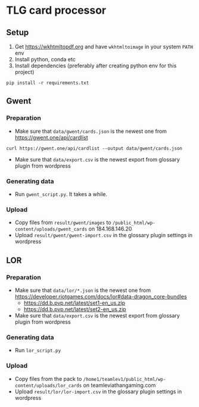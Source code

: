 # TLG card processor

## Setup
1) Get https://wkhtmltopdf.org and have `wkhtmltoimage` in your system `PATH` env 
2) Install python, conda etc 
3) Install dependencies (preferably after creating python env for this project)
```
pip install -r requirements.txt
```

## Gwent

### Preparation
* Make sure that `data/gwent/cards.json` is the newest one from https://gwent.one/api/cardlist
```
curl https://gwent.one/api/cardlist --output data/gwent/cards.json
```
* Make sure that `data/export.csv` is the newest export from glossary plugin from wordpress

### Generating data 
* Run `gwent_script.py`. It takes a while.

### Upload
* Copy files from `result/gwent/images` to `/public_html/wp-content/uploads/gwent_cards` on 184.168.146.20
* Upload `result/gwent/gwent-import.csv` in the glossary plugin settings in wordpress

## LOR
### Preparation
* Make sure that `data/lor/*.json` is the newest one from https://developer.riotgames.com/docs/lor#data-dragon_core-bundles 
    *  https://dd.b.pvp.net/latest/set1-en_us.zip 
    *  https://dd.b.pvp.net/latest/set2-en_us.zip 
* Make sure that `data/export.csv` is the newest export from glossary plugin from wordpress

### Generating data 
* Run `lor_script.py`

### Upload
* Copy files from the pack to `/home1/teamlev1/public_html/wp-content/uploads/lor_cards` on teamleviathangaming.com
* Upload `result/lor/lor-import.csv` in the glossary plugin settings in wordpress